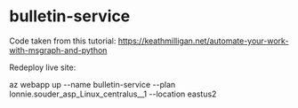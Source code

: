 # bulletin-service

Code taken from this tutorial:
https://keathmilligan.net/automate-your-work-with-msgraph-and-python

Redeploy live site:

az webapp up --name bulletin-service --plan lonnie.souder_asp_Linux_centralus__1 --location eastus2
